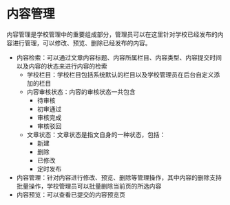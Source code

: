 # 内容管理

内容管理是学校管理中的重要组成部分，管理员可以在这里针对学校已经发布的内容进行管理，可以修改、预览、删除已经发布的内容。

- 内容检索：可以通过文章内容标题、内容所属栏目、内容类型、内容提交时间以及内容的状态来进行内容的检索
  - 学校栏目：学校栏目包括系统默认的栏目以及学校管理员在后台自定义添加的栏目
  - 内容审核状态：内容的审核状态一共包含
    - 待审核
    - 初审通过
    - 审核完成
    - 审核驳回
  - 文章状态：文章状态是指文自身的一种状态，包括：
    - 新建
    - 删除
    - 已修改
    - 定时发布
- 内容管理：针对内容进行修改、预览、删除等管理操作，其中内容的删除支持批量操作，学校管理员可以批量删除当前页的所选内容
- 内容预览：可以查看已提交的内容预览页

